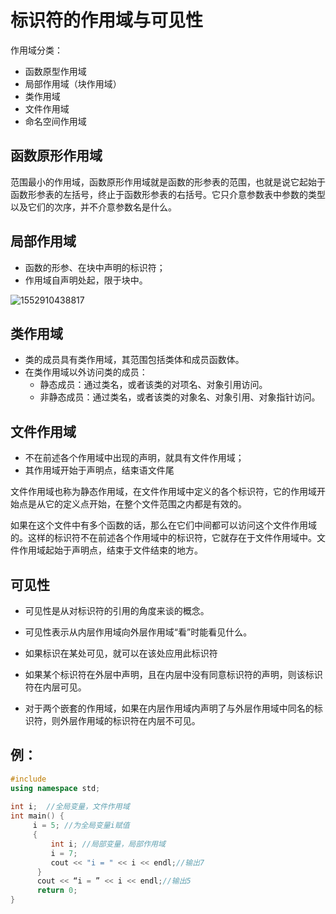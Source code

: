 # 标识符的作用域与可见性

作用域分类：

* 函数原型作用域
* 局部作用域（块作用域）
* 类作用域
* 文件作用域
* 命名空间作用域

## 函数原形作用域

范围最小的作用域，函数原形作用域就是函数的形参表的范围，也就是说它起始于函数形参表的左括号，终止于函数形参表的右括号。它只介意参数表中参数的类型以及它们的次序，并不介意参数名是什么。

## 局部作用域

* 函数的形参、在块中声明的标识符；
* 作用域自声明处起，限于块中。

![1552910438817](C:\Users\WXONE\AppData\Roaming\Typora\typora-user-images\1552910438817.png)

## 类作用域

* 类的成员具有类作用域，其范围包括类体和成员函数体。
* 在类作用域以外访问类的成员：
  * 静态成员：通过类名，或者该类的对项名、对象引用访问。
  * 非静态成员：通过类名，或者该类的对象名、对象引用、对象指针访问。

## 文件作用域

* 不在前述各个作用域中出现的声明，就具有文件作用域；
* 其作用域开始于声明点，结束语文件尾

文件作用域也称为静态作用域，在文件作用域中定义的各个标识符，它的作用域开始点是从它的定义点开始，在整个文件范围之内都是有效的。

如果在这个文件中有多个函数的话，那么在它们中间都可以访问这个文件作用域的。这样的标识符不在前述各个作用域中的标识符，它就存在于文件作用域中。文件作用域起始于声明点，结束于文件结束的地方。

## 可见性

* 可见性是从对标识符的引用的角度来谈的概念。
* 可见性表示从内层作用域向外层作用域“看”时能看见什么。
* 如果标识在某处可见，就可以在该处应用此标识符



* 如果某个标识符在外层中声明，且在内层中没有同意标识符的声明，则该标识符在内层可见。
* 对于两个嵌套的作用域，如果在内层作用域内声明了与外层作用域中同名的标识符，则外层作用域的标识符在内层不可见。

## 例：

```c++
#include 
using namespace std;
 
int i;	//全局变量，文件作用域
int main() { 
     i = 5; //为全局变量i赋值
     {
         int i; //局部变量，局部作用域
         i = 7;
         cout << "i = " << i << endl;//输出7
      }
      cout << “i = ” << i << endl;//输出5
      return 0;
}
```

